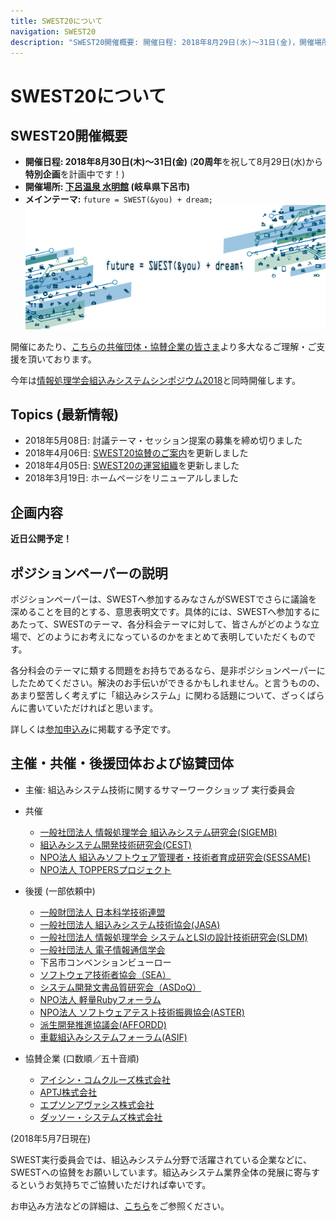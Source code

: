 ```yaml
---
title: SWEST20について
navigation: SWEST20
description: "SWEST20開催概要: 開催日程: 2018年8月29日(水)〜31日(金)，開催場所: 下呂温泉 水明館，メインテーマ:　future = SWEST(&you) + dream; 大学の研究者や学生、企業の技術者や管理者、その他、組込みシステムに関わる全ての人達が、徹底的に議論できる場を提供することを主な目的とした合宿型のワークショップです。"
---
```

# SWEST20について

## SWEST20開催概要

* **開催日程: 2018年8月30日(木)〜31日(金)** (**20周年**を祝して8月29日(水)から**特別企画**を計画中です！)
* **開催場所: [下呂温泉 水明館](https://www.suimeikan.co.jp) (岐阜県下呂市)**
* **メインテーマ:** `future = SWEST(&you) + dream;`
![SWEST20メインテーマ](../images/swest20_theme.png)

開催にあたり、[こちらの共催団体・協賛企業の皆さま](#org)より多大なるご理解・ご支援を頂いております。

今年は[情報処理学会組込みシステムシンポジウム2018](http://www.sigemb.jp/ESS/)と同時開催します。

## Topics (最新情報)

* 2018年5月08日: 討議テーマ・セッション提案の募集を締め切りました
* 2018年4月06日: [SWEST20協賛のご案内](./sponsor)を更新しました
* 2018年4月05日: [SWEST20の運営組織](./about#swest-org)を更新しました
* 2018年3月19日: ホームページをリニューアルしました

## 企画内容

**近日公開予定！**

<!--
## 参加申し込み

**近日公開予定！**
-->

<!--
## セッション募集・テーマ募集

**近日公開予定！**
-->

## ポジションペーパーの説明

ポジションペーパーは、SWESTへ参加するみなさんがSWESTでさらに議論を深めることを目的とする、意思表明文です。具体的には、SWESTへ参加するにあたって、SWESTのテーマ、各分科会テーマに対して、皆さんがどのような立場で、どのようにお考えになっているのかをまとめて表明していただくものです。

各分科会のテーマに類する問題をお持ちであるなら、是非ポジションペーパーにしたためてください。解決のお手伝いができるかもしれません。と言うものの、あまり堅苦しく考えずに「組込みシステム」に関わる話題について、ざっくばらんに書いていただければと思います。

詳しくは[参加申込み](regist/)に掲載する予定です。

<a name="org"></a>

## 主催・共催・後援団体および協賛団体

* 主催: 組込みシステム技術に関するサマーワークショップ 実行委員会

* 共催
  * [一般社団法人 情報処理学会 組込みシステム研究会(SIGEMB)](http://www.sigemb.jp/)
  * [組込みシステム開発技術研究会(CEST)](http://www.ertl.jp/CEST/)
  * [NPO法人 組込みソフトウェア管理者・技術者育成研究会(SESSAME)](http://www.sessame.jp/)
  * [NPO法人 TOPPERSプロジェクト](http://toppers.jp/)

* 後援 (一部依頼中)
  * [一般財団法人 日本科学技術連盟](http://www.juse.or.jp/)
  * [一般社団法人 組込みシステム技術協会(JASA)](http://www.jasa.or.jp/TOP/)
  * [一般社団法人 情報処理学会 システムとLSIの設計技術研究会(SLDM)](http://www.sig-sldm.org/)
  * [一般社団法人 電子情報通信学会](http://www.ieice.org/jpn/)
  * 下呂市コンベンションビューロー
  * [ソフトウェア技術者協会（SEA）](http://sea.jp/)
  * [システム開発文書品質研究会（ASDoQ）](https://asdoq.jp/)
  * [NPO法人 軽量Rubyフォーラム](http://forum.mruby.org/)
  * [NPO法人 ソフトウェアテスト技術振興協会(ASTER)](http://aster.or.jp/)
  * [派生開発推進協議会(AFFORDD)](http://affordd.jp/)
  * [車載組込みシステムフォーラム(ASIF)](http://www.as-if.jp/)

* 協賛企業 (口数順／五十音順)
  * [アイシン・コムクルーズ株式会社](https://www.aisin-comcruise.com/)
  * [APTJ株式会社](http://www.aptj.co.jp/)
  * [エプソンアヴァシス株式会社](http://avasys.jp/)
  * [ダッソー・システムズ株式会社](https://www.3ds.com/ja/)

(2018年5月7日現在)

SWEST実行委員会では、組込みシステム分野で活躍されている企業などに、SWESTへの協賛をお願いしています。組込みシステム業界全体の発展に寄与するというお気持ちでご協賛いただければ幸いです。

お申込み方法などの詳細は、[こちら](../sponsor)をご参照ください。

